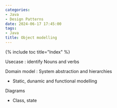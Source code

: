 ```yaml
---
categories:
- Java
- Design Patterns
date: 2024-06-17 17:45:00
tags:
- Java
title: Object modelling
---
```


{% include toc title="Index" %}

Usecase : identify Nouns and verbs

Domain model : System abstraction and hierarchies

- Static, dunamic and functional modelling

Diagrams

- Class, state